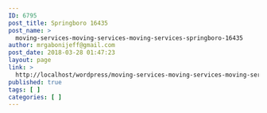 ```yaml
---
ID: 6795
post_title: Springboro 16435
post_name: >
  moving-services-moving-services-moving-services-springboro-16435
author: mrgabonijeff@gmail.com
post_date: 2018-03-28 01:47:23
layout: page
link: >
  http://localhost/wordpress/moving-services-moving-services-moving-services-springboro-16435/
published: true
tags: [ ]
categories: [ ]
---
```


